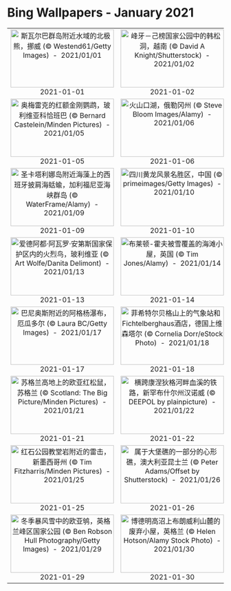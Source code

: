 # Bing Wallpapers - January 2021

| | | | |
|:-------------------------:|:-------------------------:|:-------------------------:|:-------------------------:|
| <a href="https://cn.bing.com/th?id=OHR.LoonyDook_ZH-CN1879420705_UHD.jpg" target="_blank"><img src="https://cn.bing.com/th?id=OHR.LoonyDook_ZH-CN1879420705_UHD.jpg&w=480" width="240" height="135" alt="斯瓦尔巴群岛附近水域的北极熊，挪威 (© Westend61/Getty Images)  -  2021/01/01" title="斯瓦尔巴群岛附近水域的北极熊，挪威 (© Westend61/Getty Images)  -  2021/01/01"></a><br>2021-01-01<br> | <a href="https://cn.bing.com/th?id=OHR.LargestCave_ZH-CN2069899703_UHD.jpg" target="_blank"><img src="https://cn.bing.com/th?id=OHR.LargestCave_ZH-CN2069899703_UHD.jpg&w=480" width="240" height="135" alt="峰牙－己榜国家公园中的韩松洞，越南 (© David A Knight/Shutterstock)  -  2021/01/02" title="峰牙－己榜国家公园中的韩松洞，越南 (© David A Knight/Shutterstock)  -  2021/01/02"></a><br>2021-01-02<br> | <a href="https://cn.bing.com/th?id=OHR.Goessweinstein_ZH-CN2155531895_UHD.jpg" target="_blank"><img src="https://cn.bing.com/th?id=OHR.Goessweinstein_ZH-CN2155531895_UHD.jpg&w=480" width="240" height="135" alt="远眺格斯韦因斯泰因村和格斯韦因斯泰因城堡 (© Juergen Sack/Getty Images)  -  2021/01/03" title="远眺格斯韦因斯泰因村和格斯韦因斯泰因城堡 (© Juergen Sack/Getty Images)  -  2021/01/03"></a><br>2021-01-03<br> | <a href="https://cn.bing.com/th?id=OHR.DiamondBeach_ZH-CN3165398805_UHD.jpg" target="_blank"><img src="https://cn.bing.com/th?id=OHR.DiamondBeach_ZH-CN3165398805_UHD.jpg&w=480" width="240" height="135" alt="冰河湖对面的钻石冰沙滩，冰岛 (© surangaw/Getty Images)  -  2021/01/04" title="冰河湖对面的钻石冰沙滩，冰岛 (© surangaw/Getty Images)  -  2021/01/04"></a><br>2021-01-04<br> |
| <a href="https://cn.bing.com/th?id=OHR.RedFrontMacaw_ZH-CN6432596112_UHD.jpg" target="_blank"><img src="https://cn.bing.com/th?id=OHR.RedFrontMacaw_ZH-CN6432596112_UHD.jpg&w=480" width="240" height="135" alt="奥梅雷克的红额金刚鹦鹉，玻利维亚科恰班巴 (© Bernard Castelein/Minden Pictures)  -  2021/01/05" title="奥梅雷克的红额金刚鹦鹉，玻利维亚科恰班巴 (© Bernard Castelein/Minden Pictures)  -  2021/01/05"></a><br>2021-01-05<br> | <a href="https://cn.bing.com/th?id=OHR.SnowCraterLake_ZH-CN9218350129_UHD.jpg" target="_blank"><img src="https://cn.bing.com/th?id=OHR.SnowCraterLake_ZH-CN9218350129_UHD.jpg&w=480" width="240" height="135" alt="火山口湖，俄勒冈州 (© Steve Bloom Images/Alamy)  -  2021/01/06" title="火山口湖，俄勒冈州 (© Steve Bloom Images/Alamy)  -  2021/01/06"></a><br>2021-01-06<br> | <a href="https://cn.bing.com/th?id=OHR.WhiteCliffs_ZH-CN9314988447_UHD.jpg" target="_blank"><img src="https://cn.bing.com/th?id=OHR.WhiteCliffs_ZH-CN9314988447_UHD.jpg&w=480" width="240" height="135" alt="多佛尔白崖，英国多佛尔 (© LisaValder/Getty Images)  -  2021/01/07" title="多佛尔白崖，英国多佛尔 (© LisaValder/Getty Images)  -  2021/01/07"></a><br>2021-01-07<br> | <a href="https://cn.bing.com/th?id=OHR.FoucaultsPendulum_ZH-CN9435794626_UHD.jpg" target="_blank"><img src="https://cn.bing.com/th?id=OHR.FoucaultsPendulum_ZH-CN9435794626_UHD.jpg&w=480" width="240" height="135" alt="巴黎先贤祠内的傅科摆，法国 (© Adolf/Adobe Stock)  -  2021/01/08" title="巴黎先贤祠内的傅科摆，法国 (© Adolf/Adobe Stock)  -  2021/01/08"></a><br>2021-01-08<br> |
| <a href="https://cn.bing.com/th?id=OHR.SpanishSeaSlug_ZH-CN9583688017_UHD.jpg" target="_blank"><img src="https://cn.bing.com/th?id=OHR.SpanishSeaSlug_ZH-CN9583688017_UHD.jpg&w=480" width="240" height="135" alt="圣卡塔利娜岛附近海藻上的西班牙披肩海蛞蝓，加利福尼亚海峡群岛 (© WaterFrame/Alamy)  -  2021/01/09" title="圣卡塔利娜岛附近海藻上的西班牙披肩海蛞蝓，加利福尼亚海峡群岛 (© WaterFrame/Alamy)  -  2021/01/09"></a><br>2021-01-09<br> | <a href="https://cn.bing.com/th?id=OHR.GoldenDragon_ZH-CN9908231664_UHD.jpg" target="_blank"><img src="https://cn.bing.com/th?id=OHR.GoldenDragon_ZH-CN9908231664_UHD.jpg&w=480" width="240" height="135" alt="四川黄龙风景名胜区，中国 (© primeimages/Getty Images)  -  2021/01/10" title="四川黄龙风景名胜区，中国 (© primeimages/Getty Images)  -  2021/01/10"></a><br>2021-01-10<br> | <a href="https://cn.bing.com/th?id=OHR.SierraNevada_ZH-CN0564237735_UHD.jpg" target="_blank"><img src="https://cn.bing.com/th?id=OHR.SierraNevada_ZH-CN0564237735_UHD.jpg&w=480" width="240" height="135" alt="Pradollano滑雪站，西班牙内华达山脉国家公园 (© NTCo/iStock/Getty Images Plus)  -  2021/01/11" title="Pradollano滑雪站，西班牙内华达山脉国家公园 (© NTCo/iStock/Getty Images Plus)  -  2021/01/11"></a><br>2021-01-11<br> | <a href="https://cn.bing.com/th?id=OHR.SeaFort_ZH-CN0457624725_UHD.jpg" target="_blank"><img src="https://cn.bing.com/th?id=OHR.SeaFort_ZH-CN0457624725_UHD.jpg&w=480" width="240" height="135" alt="Sindhudurg堡，印度马哈拉施特拉邦 (© MovingMaratha/Alamy)  -  2021/01/12" title="Sindhudurg堡，印度马哈拉施特拉邦 (© MovingMaratha/Alamy)  -  2021/01/12"></a><br>2021-01-12<br> |
| <a href="https://cn.bing.com/th?id=OHR.BolivianSummer_ZH-CN0179997340_UHD.jpg" target="_blank"><img src="https://cn.bing.com/th?id=OHR.BolivianSummer_ZH-CN0179997340_UHD.jpg&w=480" width="240" height="135" alt="爱德阿都·阿瓦罗·安第斯国家保护区内的火烈鸟，玻利维亚 (© Art Wolfe/Danita Delimont)  -  2021/01/13" title="爱德阿都·阿瓦罗·安第斯国家保护区内的火烈鸟，玻利维亚 (© Art Wolfe/Danita Delimont)  -  2021/01/13"></a><br>2021-01-13<br> | <a href="https://cn.bing.com/th?id=OHR.BrightonSnow_ZH-CN0309526170_UHD.jpg" target="_blank"><img src="https://cn.bing.com/th?id=OHR.BrightonSnow_ZH-CN0309526170_UHD.jpg&w=480" width="240" height="135" alt="布莱顿-霍夫被雪覆盖的海滩小屋，英国 (© Tim Jones/Alamy)  -  2021/01/14" title="布莱顿-霍夫被雪覆盖的海滩小屋，英国 (© Tim Jones/Alamy)  -  2021/01/14"></a><br>2021-01-14<br> | <a href="https://cn.bing.com/th?id=OHR.ChateauBeynac_ZH-CN8777586167_UHD.jpg" target="_blank"><img src="https://cn.bing.com/th?id=OHR.ChateauBeynac_ZH-CN8777586167_UHD.jpg&w=480" width="240" height="135" alt="俯瞰着多尔多涅河谷的贝纳克城堡，法国 (© Gareth Kirkland/Alamy)  -  2021/01/15" title="俯瞰着多尔多涅河谷的贝纳克城堡，法国 (© Gareth Kirkland/Alamy)  -  2021/01/15"></a><br>2021-01-15<br> | <a href="https://cn.bing.com/th?id=OHR.GlassIgloos_ZH-CN8927574757_UHD.jpg" target="_blank"><img src="https://cn.bing.com/th?id=OHR.GlassIgloos_ZH-CN8927574757_UHD.jpg&w=480" width="240" height="135" alt="卡克斯劳塔宁阿克蒂克度假酒店的玻璃圆顶冰屋，芬兰萨里山  (© Lingxiao Xie/Getty Images)  -  2021/01/16" title="卡克斯劳塔宁阿克蒂克度假酒店的玻璃圆顶冰屋，芬兰萨里山  (© Lingxiao Xie/Getty Images)  -  2021/01/16"></a><br>2021-01-16<br> |
| <a href="https://cn.bing.com/th?id=OHR.PailonDelDiablo_ZH-CN9146230830_UHD.jpg" target="_blank"><img src="https://cn.bing.com/th?id=OHR.PailonDelDiablo_ZH-CN9146230830_UHD.jpg&w=480" width="240" height="135" alt="巴尼奥斯附近的阿格杨瀑布，厄瓜多尔 (© Laura BC/Getty Images)  -  2021/01/17" title="巴尼奥斯附近的阿格杨瀑布，厄瓜多尔 (© Laura BC/Getty Images)  -  2021/01/17"></a><br>2021-01-17<br> | <a href="https://cn.bing.com/th?id=OHR.FichtelbergWinter_ZH-CN9274877146_UHD.jpg" target="_blank"><img src="https://cn.bing.com/th?id=OHR.FichtelbergWinter_ZH-CN9274877146_UHD.jpg&w=480" width="240" height="135" alt="菲希特尔贝格山上的气象站和Fichtelberghaus酒店，德国上维森塔尔 (© Cornelia Dorr/eStock Photo)  -  2021/01/18" title="菲希特尔贝格山上的气象站和Fichtelberghaus酒店，德国上维森塔尔 (© Cornelia Dorr/eStock Photo)  -  2021/01/18"></a><br>2021-01-18<br> | <a href="https://cn.bing.com/th?id=OHR.Calakmul_ZH-CN5969688954_UHD.jpg" target="_blank"><img src="https://cn.bing.com/th?id=OHR.Calakmul_ZH-CN5969688954_UHD.jpg&w=480" width="240" height="135" alt="被丛林包围着的玛雅古城卡拉克穆尔遗址，墨西哥坎佩切 (© Alfredo Matus/Shutterstock)  -  2021/01/19" title="被丛林包围着的玛雅古城卡拉克穆尔遗址，墨西哥坎佩切 (© Alfredo Matus/Shutterstock)  -  2021/01/19"></a><br>2021-01-19<br> | <a href="https://cn.bing.com/th?id=OHR.GentooLeap_ZH-CN6189428446_UHD.jpg" target="_blank"><img src="https://cn.bing.com/th?id=OHR.GentooLeap_ZH-CN6189428446_UHD.jpg&w=480" width="240" height="135" alt="南极丹科岛附近的巴布亚企鹅 (© David Merron/Getty Images)  -  2021/01/20" title="南极丹科岛附近的巴布亚企鹅 (© David Merron/Getty Images)  -  2021/01/20"></a><br>2021-01-20<br> |
| <a href="https://cn.bing.com/th?id=OHR.RSOakTree_ZH-CN6371993573_UHD.jpg" target="_blank"><img src="https://cn.bing.com/th?id=OHR.RSOakTree_ZH-CN6371993573_UHD.jpg&w=480" width="240" height="135" alt="苏格兰高地上的欧亚红松鼠，苏格兰 (© Scotland: The Big Picture/Minden Pictures)  -  2021/01/21" title="苏格兰高地上的欧亚红松鼠，苏格兰 (© Scotland: The Big Picture/Minden Pictures)  -  2021/01/21"></a><br>2021-01-21<br> | <a href="https://cn.bing.com/th?id=OHR.BloodyBrook_ZH-CN6505728233_UHD.jpg" target="_blank"><img src="https://cn.bing.com/th?id=OHR.BloodyBrook_ZH-CN6505728233_UHD.jpg&w=480" width="240" height="135" alt="横跨康涅狄格河畔血溪的铁路，新罕布什尔州汉诺威 (© DEEPOL by plainpicture)  -  2021/01/22" title="横跨康涅狄格河畔血溪的铁路，新罕布什尔州汉诺威 (© DEEPOL by plainpicture)  -  2021/01/22"></a><br>2021-01-22<br> | <a href="https://cn.bing.com/th?id=OHR.ChuDangYa_ZH-CN6673735912_UHD.jpg" target="_blank"><img src="https://cn.bing.com/th?id=OHR.ChuDangYa_ZH-CN6673735912_UHD.jpg&w=480" width="240" height="135" alt="波来古市附近的Chu Dang Ya火山，越南嘉来 (© Quang Ngoc Nguyen/Alamy)  -  2021/01/23" title="波来古市附近的Chu Dang Ya火山，越南嘉来 (© Quang Ngoc Nguyen/Alamy)  -  2021/01/23"></a><br>2021-01-23<br> | <a href="https://cn.bing.com/th?id=OHR.Molas_ZH-CN6808431428_UHD.jpg" target="_blank"><img src="https://cn.bing.com/th?id=OHR.Molas_ZH-CN6808431428_UHD.jpg&w=480" width="240" height="135" alt="库纳族人的手工艺品，巴拿马圣布拉斯群岛 (© Lars Schneider/Tandem Stills + Motion)  -  2021/01/24" title="库纳族人的手工艺品，巴拿马圣布拉斯群岛 (© Lars Schneider/Tandem Stills + Motion)  -  2021/01/24"></a><br>2021-01-24<br> |
| <a href="https://cn.bing.com/th?id=OHR.ChurchRock_ZH-CN6926315999_UHD.jpg" target="_blank"><img src="https://cn.bing.com/th?id=OHR.ChurchRock_ZH-CN6926315999_UHD.jpg&w=480" width="240" height="135" alt="红石公园教堂岩附近的雷击，新墨西哥州 (© Tim Fitzharris/Minden Pictures)  -  2021/01/25" title="红石公园教堂岩附近的雷击，新墨西哥州 (© Tim Fitzharris/Minden Pictures)  -  2021/01/25"></a><br>2021-01-25<br> | <a href="https://cn.bing.com/th?id=OHR.HeartAustralia_ZH-CN7049080558_UHD.jpg" target="_blank"><img src="https://cn.bing.com/th?id=OHR.HeartAustralia_ZH-CN7049080558_UHD.jpg&w=480" width="240" height="135" alt="属于大堡礁的一部分的心形礁，澳大利亚昆士兰 (© Peter Adams/Offset by Shutterstock)  -  2021/01/26" title="属于大堡礁的一部分的心形礁，澳大利亚昆士兰 (© Peter Adams/Offset by Shutterstock)  -  2021/01/26"></a><br>2021-01-26<br> | <a href="https://cn.bing.com/th?id=OHR.Taormina_ZH-CN7163221115_UHD.jpg" target="_blank"><img src="https://cn.bing.com/th?id=OHR.Taormina_ZH-CN7163221115_UHD.jpg&w=480" width="240" height="135" alt="西西里岛陶尔米纳，意大利 (© Juergen Schonnop/Getty Images)  -  2021/01/27" title="西西里岛陶尔米纳，意大利 (© Juergen Schonnop/Getty Images)  -  2021/01/27"></a><br>2021-01-27<br> | <a href="https://cn.bing.com/th?id=OHR.ArcticWolf_ZH-CN7307641601_UHD.jpg" target="_blank"><img src="https://cn.bing.com/th?id=OHR.ArcticWolf_ZH-CN7307641601_UHD.jpg&w=480" width="240" height="135" alt="北极狼一家，加拿大 (© 4FR/Getty Images)  -  2021/01/28" title="北极狼一家，加拿大 (© 4FR/Getty Images)  -  2021/01/28"></a><br>2021-01-28<br> |
| <a href="https://cn.bing.com/th?id=OHR.RedRobin_ZH-CN4148689161_UHD.jpg" target="_blank"><img src="https://cn.bing.com/th?id=OHR.RedRobin_ZH-CN4148689161_UHD.jpg&w=480" width="240" height="135" alt="冬季暴风雪中的欧亚鸲，英格兰峰区国家公园 (© Ben Robson Hull Photography/Getty Images)  -  2021/01/29" title="冬季暴风雪中的欧亚鸲，英格兰峰区国家公园 (© Ben Robson Hull Photography/Getty Images)  -  2021/01/29"></a><br>2021-01-29<br> | <a href="https://cn.bing.com/th?id=OHR.BodminFrost_ZH-CN4303222848_UHD.jpg" target="_blank"><img src="https://cn.bing.com/th?id=OHR.BodminFrost_ZH-CN4303222848_UHD.jpg&w=480" width="240" height="135" alt="博德明高沼上布朗威利山麓的废弃小屋，英格兰 (© Helen Hotson/Alamy Stock Photo)  -  2021/01/30" title="博德明高沼上布朗威利山麓的废弃小屋，英格兰 (© Helen Hotson/Alamy Stock Photo)  -  2021/01/30"></a><br>2021-01-30<br> | <a href="https://cn.bing.com/th?id=OHR.MittenwalderHut_ZH-CN4406131876_UHD.jpg" target="_blank"><img src="https://cn.bing.com/th?id=OHR.MittenwalderHut_ZH-CN4406131876_UHD.jpg&w=480" width="240" height="135" alt="巴伐利亚阿尔卑斯山脉中的米滕瓦尔德小屋，德国 (© Sebastian Fr?lich/Offset by Shutterstock)  -  2021/01/31" title="巴伐利亚阿尔卑斯山脉中的米滕瓦尔德小屋，德国 (© Sebastian Fr?lich/Offset by Shutterstock)  -  2021/01/31"></a><br>2021-01-31<br> |  |
